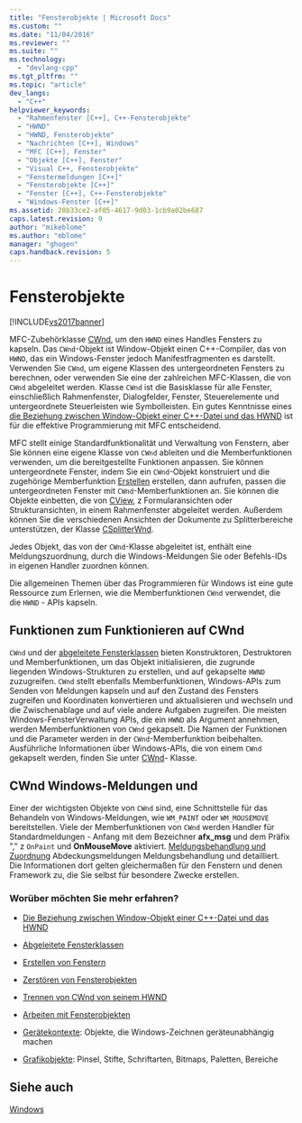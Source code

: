 ```yaml
---
title: "Fensterobjekte | Microsoft Docs"
ms.custom: ""
ms.date: "11/04/2016"
ms.reviewer: ""
ms.suite: ""
ms.technology: 
  - "devlang-cpp"
ms.tgt_pltfrm: ""
ms.topic: "article"
dev_langs: 
  - "C++"
helpviewer_keywords: 
  - "Rahmenfenster [C++], C++-Fensterobjekte"
  - "HWND"
  - "HWND, Fensterobjekte"
  - "Nachrichten [C++], Windows"
  - "MFC [C++], Fenster"
  - "Objekte [C++], Fenster"
  - "Visual C++, Fensterobjekte"
  - "Fenstermeldungen [C++]"
  - "Fensterobjekte [C++]"
  - "Fenster [C++], C++-Fensterobjekte"
  - "Windows-Fenster [C++]"
ms.assetid: 28b33ce2-af05-4617-9d03-1cb9a02be687
caps.latest.revision: 9
author: "mikeblome"
ms.author: "mblome"
manager: "ghogen"
caps.handback.revision: 5
---
```

# Fensterobjekte
[!INCLUDE[vs2017banner](../assembler/inline/includes/vs2017banner.md)]

MFC\-Zubehörklasse [CWnd](../mfc/reference/cwnd-class.md), um den `HWND` eines Handles Fensters zu kapseln.  Das `CWnd`\-Objekt ist Window\-Objekt einen C\+\+\-Compiler, das von `HWND`, das ein Windows\-Fenster jedoch Manifestfragmenten es darstellt.  Verwenden Sie `CWnd`, um eigene Klassen des untergeordneten Fensters zu berechnen, oder verwenden Sie eine der zahlreichen MFC\-Klassen, die von `CWnd` abgeleitet werden.  Klasse `CWnd` ist die Basisklasse für alle Fenster, einschließlich Rahmenfenster, Dialogfelder, Fenster, Steuerelemente und untergeordnete Steuerleisten wie Symbolleisten.  Ein gutes Kenntnisse eines [die Beziehung zwischen Window\-Objekt einer C\+\+\-Datei und das HWND](../mfc/relationship-between-a-cpp-window-object-and-an-hwnd.md) ist für die effektive Programmierung mit MFC entscheidend.  
  
 MFC stellt einige Standardfunktionalität und Verwaltung von Fenstern, aber Sie können eine eigene Klasse von `CWnd` ableiten und die Memberfunktionen verwenden, um die bereitgestellte Funktionen anpassen.  Sie können untergeordnete Fenster, indem Sie ein `CWnd`\-Objekt konstruiert und die zugehörige Memberfunktion [Erstellen](../Topic/CWnd::Create.md) erstellen, dann aufrufen, passen die untergeordneten Fenster mit `CWnd`\-Memberfunktionen an.  Sie können die Objekte einbetten, die von [CView](../mfc/reference/cview-class.md), z Formularansichten oder Strukturansichten, in einem Rahmenfenster abgeleitet werden.  Außerdem können Sie die verschiedenen Ansichten der Dokumente zu Splitterbereiche unterstützen, der Klasse [CSplitterWnd](../mfc/reference/csplitterwnd-class.md).  
  
 Jedes Objekt, das von der `CWnd`\-Klasse abgeleitet ist, enthält eine Meldungszuordnung, durch die Windows\-Meldungen Sie oder Befehls\-IDs in eigenen Handler zuordnen können.  
  
 Die allgemeinen Themen über das Programmieren für Windows ist eine gute Ressource zum Erlernen, wie die Memberfunktionen `CWnd` verwendet, die die `HWND` \- APIs kapseln.  
  
## Funktionen zum Funktionieren auf CWnd  
 `CWnd` und der [abgeleitete Fensterklassen](../mfc/derived-window-classes.md) bieten Konstruktoren, Destruktoren und Memberfunktionen, um das Objekt initialisieren, die zugrunde liegenden Windows\-Strukturen zu erstellen, und auf gekapselte `HWND` zuzugreifen.  `CWnd` stellt ebenfalls Memberfunktionen, Windows\-APIs zum Senden von Meldungen kapseln und auf den Zustand des Fensters zugreifen und Koordinaten konvertieren und aktualisieren und wechseln und die Zwischenablage und auf viele andere Aufgaben zugreifen.  Die meisten Windows\-FensterVerwaltung APIs, die ein `HWND` als Argument annehmen, werden Memberfunktionen von `CWnd` gekapselt.  Die Namen der Funktionen und die Parameter werden in der `CWnd`\-Memberfunktion beibehalten.  Ausführliche Informationen über Windows\-APIs, die von einem `CWnd` gekapselt werden, finden Sie unter [CWnd](../mfc/reference/cwnd-class.md)\- Klasse.  
  
## CWnd Windows\-Meldungen und  
 Einer der wichtigsten Objekte von `CWnd` sind, eine Schnittstelle für das Behandeln von Windows\-Meldungen, wie `WM_PAINT` oder `WM_MOUSEMOVE` bereitstellen.  Viele der Memberfunktionen von `CWnd` werden Handler für Standardmeldungen \- Anfang mit dem Bezeichner **afx\_msg** und dem Präfix "," z `OnPaint` und **OnMouseMove** aktiviert.  [Meldungsbehandlung und Zuordnung](../mfc/message-handling-and-mapping.md) Abdeckungsmeldungen Meldungsbehandlung und detailliert.  Die Informationen dort gelten gleichermaßen für den Fenstern und denen Framework zu, die Sie selbst für besondere Zwecke erstellen.  
  
### Worüber möchten Sie mehr erfahren?  
  
-   [Die Beziehung zwischen Window\-Objekt einer C\+\+\-Datei und das HWND](../mfc/relationship-between-a-cpp-window-object-and-an-hwnd.md)  
  
-   [Abgeleitete Fensterklassen](../mfc/derived-window-classes.md)  
  
-   [Erstellen von Fenstern](../mfc/creating-windows.md)  
  
-   [Zerstören von Fensterobjekten](../mfc/destroying-window-objects.md)  
  
-   [Trennen von CWnd von seinem HWND](../mfc/detaching-a-cwnd-from-its-hwnd.md)  
  
-   [Arbeiten mit Fensterobjekten](../mfc/working-with-window-objects.md)  
  
-   [Gerätekontexte](../mfc/device-contexts.md): Objekte, die Windows\-Zeichnen geräteunabhängig machen  
  
-   [Grafikobjekte](../mfc/graphic-objects.md): Pinsel, Stifte, Schriftarten, Bitmaps, Paletten, Bereiche  
  
## Siehe auch  
 [Windows](../mfc/windows.md)